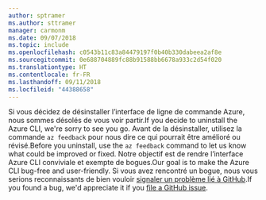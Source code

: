 ```yaml
---
author: sptramer
ms.author: sttramer
manager: carmonm
ms.date: 09/07/2018
ms.topic: include
ms.openlocfilehash: c0543b11c83a84479197f0b40b330dabeea2af8e
ms.sourcegitcommit: 0e688704889fc88b91588bb6678a933c2d54f020
ms.translationtype: HT
ms.contentlocale: fr-FR
ms.lasthandoff: 09/11/2018
ms.locfileid: "44388658"
---
```

<span data-ttu-id="7b5e1-101">Si vous décidez de désinstaller l’interface de ligne de commande Azure, nous sommes désolés de vous voir partir.</span><span class="sxs-lookup"><span data-stu-id="7b5e1-101">If you decide to uninstall the Azure CLI, we're sorry to see you go.</span></span> <span data-ttu-id="7b5e1-102">Avant de la désinstaller, utilisez la commande `az feedback` pour nous dire ce qui pourrait être amélioré ou révisé.</span><span class="sxs-lookup"><span data-stu-id="7b5e1-102">Before you uninstall, use the `az feedback` command to let us know what could be improved or fixed.</span></span> <span data-ttu-id="7b5e1-103">Notre objectif est de rendre l’interface Azure CLI conviviale et exempte de bogues.</span><span class="sxs-lookup"><span data-stu-id="7b5e1-103">Our goal is to make the Azure CLI bug-free and user-friendly.</span></span> <span data-ttu-id="7b5e1-104">Si vous avez rencontré un bogue, nous vous serions reconnaissants de bien vouloir [signaler un problème lié à GitHub](https://github.com/Azure/azure-cli/issues).</span><span class="sxs-lookup"><span data-stu-id="7b5e1-104">If you found a bug, we'd appreciate it if you [file a GitHub issue](https://github.com/Azure/azure-cli/issues).</span></span>
